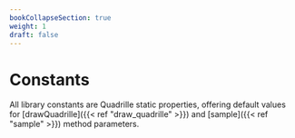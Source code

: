 ```yaml
---
bookCollapseSection: true
weight: 1
draft: false
---
```


# Constants

All library constants are Quadrille static properties, offering default values for [drawQuadrille]({{< ref "draw_quadrille" >}}) and [sample]({{< ref "sample" >}}) method parameters.
